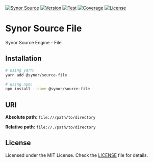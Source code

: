 [![Synor Source](https://img.shields.io/badge/synor-source-blue?style=for-the-badge)](https://github.com/Synor)
[![Version](https://img.shields.io/npm/v/@synor/source-file?style=for-the-badge)](https://npmjs.org/package/@synor/source-file)
[![Test](https://img.shields.io/travis/com/Synor/source-file/master?label=Test&style=for-the-badge)](https://travis-ci.com/Synor/source-file)
[![Coverage](https://img.shields.io/codecov/c/gh/Synor/source-file/master?style=for-the-badge)](https://codecov.io/gh/Synor/source-file)
[![License](https://img.shields.io/github/license/Synor/source-file?style=for-the-badge)](https://github.com/Synor/source-file/blob/master/LICENSE)

# Synor Source File

Synor Source Engine - File

## Installation

```sh
# using yarn:
yarn add @synor/source-file

# using npm:
npm install --save @synor/source-file
```

## URI

**Absolute path**: `file:///path/to/directory`

**Relative path**: `file://./path/to/directory`

## License

Licensed under the MIT License. Check the [LICENSE](./LICENSE) file for details.
